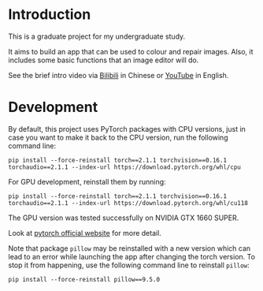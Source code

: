 # Introduction
This is a graduate project for my undergraduate study. 

It aims to build an app that can be used to colour and repair images. Also, it includes some basic functions that an image editor will do.

See the brief intro video via [Bilibili](https://www.bilibili.com/video/BV13m421W7Zr/) in Chinese or [YouTube](https://www.youtube.com/watch?v=j_cjcSy7R-w) in English.

# Development
By default, this project uses PyTorch packages with CPU versions, 
just in case you want to make it back to the CPU version,
run the following command line:
```commandline
pip install --force-reinstall torch==2.1.1 torchvision==0.16.1 torchaudio==2.1.1 --index-url https://download.pytorch.org/whl/cpu
```

For GPU development, reinstall them by running:
```commandline
pip install --force-reinstall torch==2.1.1 torchvision==0.16.1 torchaudio==2.1.1 --index-url https://download.pytorch.org/whl/cu118
```

The GPU version was tested successfully on NVIDIA GTX 1660 SUPER.

Look at [pytorch official website](https://pytorch.org/get-started/previous-versions/) for more detail.

Note that package `pillow` may be reinstalled with a new version 
which can lead to an error while launching the app 
after changing the torch version. To stop it from happening, 
use the following command line to reinstall `pillow`:
```commandline
pip install --force-reinstall pillow==9.5.0
```
